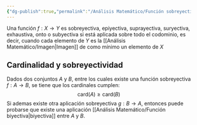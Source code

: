 ```yaml
---
{"dg-publish":true,"permalink":"/Análisis Matemático/Función sobreyectiva/","dgPassFrontmatter":true}
---
```


Una función $f:X\to Y$ es sobreyectiva, epiyectiva, suprayectiva, suryectiva, exhaustiva, onto o subyectiva si está aplicada sobre todo el codominio, es decir, cuando cada elemento de $Y$ es la [[Análisis Matemático/Imagen\|Imagen]] de como mínimo un elemento de $X$

## Cardinalidad y sobreyectividad
Dados dos conjuntos $A$ y $B$, entre los cuales existe una función sobreyectiva $f:A\to B$, se tiene que los cardinales cumplen:$$\text{card}(A)\geq \text{card}(B)$$
Si ademas existe otra aplicación sobreyectiva $g:B\to A$, entonces puede probarse que existe una aplicación [[Análisis Matemático/Función biyectiva\|biyectiva]] entre $A$ y $B$.